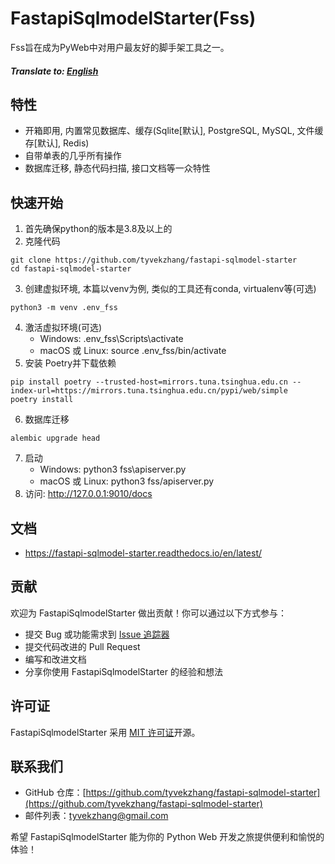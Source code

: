 # FastapiSqlmodelStarter(Fss)

Fss旨在成为PyWeb中对用户最友好的脚手架工具之一。

##### Translate to: [English](docs/README_en.md)
## 特性

- 开箱即用, 内置常见数据库、缓存(Sqlite[默认], PostgreSQL, MySQL, 文件缓存[默认], Redis)
- 自带单表的几乎所有操作
- 数据库迁移, 静态代码扫描, 接口文档等一众特性

## 快速开始
1. 首先确保python的版本是3.8及以上的
2. 克隆代码
```shell
git clone https://github.com/tyvekzhang/fastapi-sqlmodel-starter
cd fastapi-sqlmodel-starter
```
3. 创建虚拟环境, 本篇以venv为例, 类似的工具还有conda, virtualenv等(可选)
```shell
python3 -m venv .env_fss
```
4. 激活虚拟环境(可选)
    - Windows: .env_fss\Scripts\activate
    - macOS 或 Linux: source .env_fss/bin/activate
5. 安装 Poetry并下载依赖
```shell
pip install poetry --trusted-host=mirrors.tuna.tsinghua.edu.cn --index-url=https://mirrors.tuna.tsinghua.edu.cn/pypi/web/simple
poetry install
```
6. 数据库迁移
```shell
alembic upgrade head
```
7. 启动
   - Windows: python3 fss\apiserver.py
   - macOS 或 Linux: python3 fss/apiserver.py
8. 访问: http://127.0.0.1:9010/docs
## 文档
- https://fastapi-sqlmodel-starter.readthedocs.io/en/latest/
## 贡献

欢迎为 FastapiSqlmodelStarter 做出贡献！你可以通过以下方式参与：

- 提交 Bug 或功能需求到 [Issue 追踪器](https://github.com/tyvekzhang/fastapi-sqlmodel-starter/issues)
- 提交代码改进的 Pull Request
- 编写和改进文档
- 分享你使用 FastapiSqlmodelStarter 的经验和想法

## 许可证

FastapiSqlmodelStarter 采用 [MIT 许可证](https://opensource.org/licenses/MIT)开源。

## 联系我们

- GitHub 仓库：[https://github.com/tyvekzhang/fastapi-sqlmodel-starter](https://github.com/tyvekzhang/fastapi-sqlmodel-starter)
- 邮件列表：[tyvekzhang@gmail.com](mailto:tyvekzhang@gmail.com)


希望 FastapiSqlmodelStarter 能为你的 Python Web 开发之旅提供便利和愉悦的体验！
